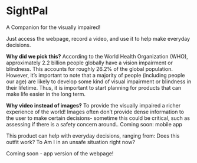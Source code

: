 # SightPal

 A Companion for the visually impaired!

Just access the webpage, record a video, and use it to help make everyday decisions. 


**Why did we pick this?**
According to the World Health Organization (WHO), approximately 2.2 billion people globally have a vision impairment or blindness. This accounts for roughly 26.2% of the global population. 
However, it’s important to note that a majority of people (including people our age) are likely to develop some kind of visual impairment or blindness in their lifetime. Thus, it is important to start planning for products that can make life easier in the long term. 



**Why video instead of images?**
To provide the visually impaired a richer experience of the world! Images often don’t provide dense information to the user to make certain decisions- sometime this could be critical, such as assessing if  there is a safety concern around..
Coming soon: mobile app 

This product can help with everyday decisions, ranging from:
Does this outfit work?
To
Am I in an unsafe situation right now?


Coming soon - app version of the webpage!
